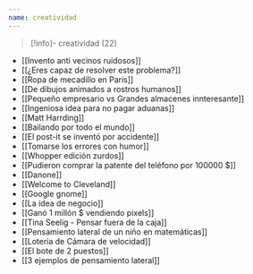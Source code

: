 ```yaml
---
name: creatividad
---
```

> [!info]- creatividad (22)

- [[Invento anti vecinos ruidosos]]
- [[¿Eres capaz de resolver este problema?]]
- [[Ropa de mecadillo en Paris]]
- [[De dibujos animados a rostros humanos]]
- [[Pequeño empresario vs Grandes almacenes innteresante]]
- [[Ingeniosa idea para no pagar aduanas]]
- [[Matt Harrding]]
- [[Bailando por todo el mundo]]
- [[El post-it se inventó por accidente]]
- [[Tomarse los errores con humor]]
- [[Whopper edición zurdos]]
- [[Pudieron comprar la patente del teléfono por 100000 $]]
- [[Danone]]
- [[Welcome to Cleveland]]
- [[Google gnome]]
- [[La idea de negocio]]
- [[Ganó 1 millón $ vendiendo pixels]]
- [[Tina Seelig - Pensar fuera de la caja]]
- [[Pensamiento lateral de un niño en matemáticas]]
- [[Lotería de Cámara de velocidad]]
- [[El bote de 2 puestos]]
- [[3 ejemplos de pensamiento lateral]]
